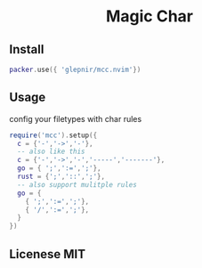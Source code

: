<center>
<h1> Magic Char </h1>
</center>

## Install

```lua
packer.use({ 'glepnir/mcc.nvim'})
```

## Usage

config your filetypes with char rules

```lua
require('mcc').setup({
  c = {'-','->','-'},
  -- also like this
  c = {'-','->','-','-----','-------'},
  go = { ';',':=',';'},
  rust = {';','::',';'},
  -- also support mulitple rules
  go = {
    { ';',':=',';'},
    { '/',':=',';'},
  }
})
```

## Licenese MIT

